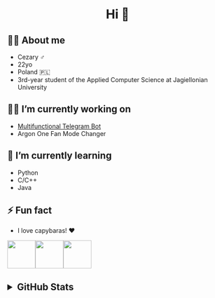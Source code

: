 <h1 align="center">Hi 👋</h1>



## 🙋‍♂️ About me
- Cezary ♂️
- 22yo
- Poland 🇵🇱
- 3rd-year student of the Applied Computer Science at Jagiellonian University 


## 🧑‍💻 I’m currently working on
- [Multifunctional Telegram Bot](https://github.com/Cezary924/Cezary924-Telegram-Bot)
- Argon One Fan Mode Changer


## 🔭 I’m currently learning
- Python
- C/C++
- Java


## ⚡ Fun fact
- I love capybaras! ❤️

<img src="https://img.freepik.com/free-icon/capybara_318-232704.jpg" width="64" height="64"><img src="https://img.freepik.com/free-icon/capybara_318-232704.jpg" width="64" height="64"><img src="https://img.freepik.com/free-icon/capybara_318-232704.jpg" width="64" height="64">


<h2>
  <details>
    <summary>GitHub Stats</summary>
    <img align="left" src="https://github-readme-stats.vercel.app/api?username=Cezary924&include_all_commits=true&theme=github_dark&rank_icon=percentile&hide_title=true&show_icons=true&line_height=27" />
    <img align="left" src="https://github-readme-stats.vercel.app/api/top-langs/?username=Cezary924&theme=github_dark&show_icons=true&hide_title=true" />
  </details>
</h2>
